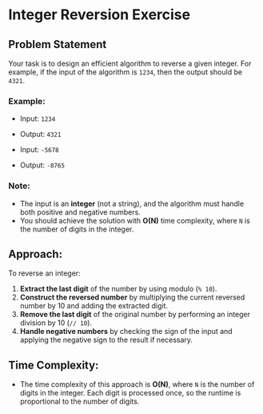 # Integer Reversion Exercise

## Problem Statement

Your task is to design an efficient algorithm to reverse a given integer. For example, if the input of the algorithm is `1234`, then the output should be `4321`.

### Example:

- Input: `1234`
- Output: `4321`

- Input: `-5678`
- Output: `-8765`

### Note:

- The input is an **integer** (not a string), and the algorithm must handle both positive and negative numbers.
- You should achieve the solution with **O(N)** time complexity, where `N` is the number of digits in the integer.

## Approach:

To reverse an integer:

1. **Extract the last digit** of the number by using modulo (`% 10`).
2. **Construct the reversed number** by multiplying the current reversed number by 10 and adding the extracted digit.
3. **Remove the last digit** of the original number by performing an integer division by 10 (`// 10`).
4. **Handle negative numbers** by checking the sign of the input and applying the negative sign to the result if necessary.

## Time Complexity:

- The time complexity of this approach is **O(N)**, where `N` is the number of digits in the integer. Each digit is processed once, so the runtime is proportional to the number of digits.
